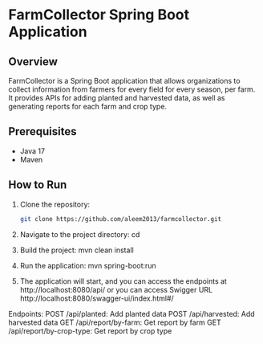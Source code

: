 # FarmCollector Spring Boot Application

## Overview

FarmCollector is a Spring Boot application that allows organizations to collect information from farmers for every field for every season, per farm. It provides APIs for adding planted and harvested data, as well as generating reports for each farm and crop type.

## Prerequisites

- Java 17
- Maven

## How to Run

1. Clone the repository:

   ```bash
   git clone https://github.com/aleem2013/farmcollector.git

2. Navigate to the project directory:
   cd <folder-name>

3. Build the project:
   mvn clean install
   
4. Run the application:
   mvn spring-boot:run
 
5. The application will start, and you can access the endpoints at http://localhost:8080/api/
   or
   you can access Swigger URL http://localhost:8080/swagger-ui/index.html#/

Endpoints:
POST /api/planted: Add planted data
POST /api/harvested: Add harvested data
GET /api/report/by-farm: Get report by farm
GET /api/report/by-crop-type: Get report by crop type

